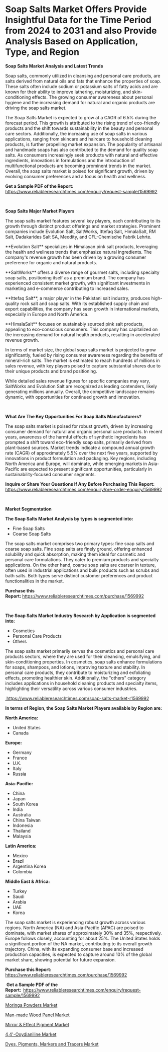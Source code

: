 <p><h1>Soap Salts Market Offers Provide Insightful Data for the Time Period from 2024 to 2031 and also Provide Analysis Based on Application, Type, and Region</h1></p><p><strong>Soap Salts Market Analysis and Latest Trends</strong></p>
<p><p>Soap salts, commonly utilized in cleansing and personal care products, are salts derived from natural oils and fats that enhance the properties of soap. These salts often include sodium or potassium salts of fatty acids and are known for their ability to improve lathering, moisturizing, and skin-conditioning effects. The growing consumer awareness about personal hygiene and the increasing demand for natural and organic products are driving the soap salts market.</p><p>The Soap Salts Market is expected to grow at a CAGR of 6.5% during the forecast period. This growth is attributed to the rising trend of eco-friendly products and the shift towards sustainability in the beauty and personal care sectors. Additionally, the increasing use of soap salts in various applications, ranging from skincare and haircare to household cleaning products, is further propelling market expansion. The popularity of artisanal and handmade soaps has also contributed to the demand for quality soap salts. As consumers increasingly seek products with natural and effective ingredients, innovations in formulations and the introduction of multifunctional products are becoming prominent trends in the market. Overall, the soap salts market is poised for significant growth, driven by evolving consumer preferences and a focus on health and wellness.</p></p>
<p><strong>Get a Sample PDF of the Report:&nbsp;</strong> <a href="https://www.reliableresearchtimes.com/enquiry/request-sample/1569992?utm_campaign=1630&utm_medium=2&utm_source=Github&utm_content=ia&utm_term=14102024&utm_id=soap-salts">https://www.reliableresearchtimes.com/enquiry/request-sample/1569992</a></p>
<p>&nbsp;</p>
<p><strong>Soap Salts Major Market Players</strong></p>
<p><p>The soap salts market features several key players, each contributing to its growth through distinct product offerings and market strategies. Prominent companies include Evolution Salt, SaltWorks, Ittefaq Salt, HimalaSalt, RM Salt, Dadakarides Salt SA, Meodity, and CFL-Chemische Fabrik Lehrte. </p><p>**Evolution Salt** specializes in Himalayan pink salt products, leveraging the health and wellness trends that emphasize natural ingredients. The company's revenue growth has been driven by a growing consumer preference for organic and natural products. </p><p>**SaltWorks** offers a diverse range of gourmet salts, including specialty soap salts, positioning itself as a premium brand. The company has experienced consistent market growth, with significant investments in marketing and e-commerce contributing to increased sales. </p><p>**Ittefaq Salt**, a major player in the Pakistani salt industry, produces high-quality rock salt and soap salts. With its established supply chain and export capabilities, the company has seen growth in international markets, especially in Europe and North America.</p><p>**HimalaSalt** focuses on sustainably sourced pink salt products, appealing to eco-conscious consumers. This company has capitalized on the increasing demand for natural health products, resulting in accelerated revenue growth.</p><p>In terms of market size, the global soap salts market is projected to grow significantly, fueled by rising consumer awareness regarding the benefits of mineral-rich salts. The market is estimated to reach hundreds of millions in sales revenue, with key players poised to capture substantial shares due to their unique products and brand positioning.</p><p>While detailed sales revenue figures for specific companies may vary, SaltWorks and Evolution Salt are recognized as leading contenders, likely generating millions annually. Overall, the competitive landscape remains dynamic, with opportunities for continued growth and innovation.</p></p>
<p>&nbsp;</p>
<p><strong>What Are The Key Opportunities For Soap Salts Manufacturers?</strong></p>
<p><p>The soap salts market is poised for robust growth, driven by increasing consumer demand for natural and organic personal care products. In recent years, awareness of the harmful effects of synthetic ingredients has prompted a shift toward eco-friendly soap salts, primarily derived from plant-based sources. Market trends indicate a compound annual growth rate (CAGR) of approximately 5.5% over the next five years, supported by innovations in product formulation and packaging. Key regions, including North America and Europe, will dominate, while emerging markets in Asia-Pacific are expected to present significant opportunities, particularly in sustainability-focused consumer segments.</p></p>
<p><strong>Inquire or Share Your Questions If Any Before Purchasing This Report:</strong> <a href="https://www.reliableresearchtimes.com/enquiry/pre-order-enquiry/1569992?utm_campaign=1630&utm_medium=2&utm_source=Github&utm_content=ia&utm_term=14102024&utm_id=soap-salts">https://www.reliableresearchtimes.com/enquiry/pre-order-enquiry/1569992</a></p>
<p>&nbsp;</p>
<p><strong>Market Segmentation</strong></p>
<p><strong>The Soap Salts Market Analysis by types is segmented into:</strong></p>
<p><ul><li>Fine Soap Salts</li><li>Coarse Soap Salts</li></ul></p>
<p><p>The soap salts market comprises two primary types: fine soap salts and coarse soap salts. Fine soap salts are finely ground, offering enhanced solubility and quick absorption, making them ideal for cosmetic and personal care formulations. They cater to premium products and specialty applications. On the other hand, coarse soap salts are coarser in texture, often used in industrial applications and bulk products such as scrubs and bath salts. Both types serve distinct customer preferences and product functionalities in the market.</p></p>
<p><strong>Purchase this Report:&nbsp;</strong><a href="https://www.reliableresearchtimes.com/purchase/1569992?utm_campaign=1630&utm_medium=2&utm_source=Github&utm_content=ia&utm_term=14102024&utm_id=soap-salts">https://www.reliableresearchtimes.com/purchase/1569992</a></p>
<p>&nbsp;</p>
<p><strong>The Soap Salts Market Industry Research by Application is segmented into:</strong></p>
<p><ul><li>Cosmetics</li><li>Personal Care Products</li><li>Others</li></ul></p>
<p><p>The soap salts market primarily serves the cosmetics and personal care products sectors, where they are used for their cleansing, emulsifying, and skin-conditioning properties. In cosmetics, soap salts enhance formulations for soaps, shampoos, and lotions, improving texture and stability. In personal care products, they contribute to moisturizing and exfoliating effects, promoting healthier skin. Additionally, the "others" category includes applications in household cleaning products and specialty items, highlighting their versatility across various consumer industries.</p></p>
<p><a href="https://www.reliableresearchtimes.com/soap-salts-market-r1569992?utm_campaign=1630&utm_medium=2&utm_source=Github&utm_content=ia&utm_term=14102024&utm_id=soap-salts">&nbsp;https://www.reliableresearchtimes.com/soap-salts-market-r1569992</a></p>
<p><strong>In terms of Region, the Soap Salts Market Players available by Region are:</strong></p>
<p>
    <p> <strong> North America: </strong>
        <ul>
            <li>United States</li>
            <li>Canada</li>
        </ul>
        </p> 
    <p> <strong> Europe: </strong>
        <ul>
            <li>Germany</li>
            <li>France</li>
            <li>U.K.</li>
            <li>Italy</li>
            <li>Russia</li>
        </ul>
        </p> 
    <p> <strong> Asia-Pacific: </strong>
        <ul>
            <li>China</li>
            <li>Japan</li>
            <li>South Korea</li>
            <li>India</li>
            <li>Australia</li>
            <li>China Taiwan</li>
            <li>Indonesia</li>
            <li>Thailand</li>
            <li>Malaysia</li>
        </ul>
        </p> 
    <p> <strong> Latin America: </strong>
        <ul>
            <li>Mexico</li>
            <li>Brazil</li>
            <li>Argentina Korea</li>
            <li>Colombia</li>
        </ul>
        </p> 
    <p> <strong> Middle East & Africa: </strong>
        <ul>
            <li>Turkey</li>
            <li>Saudi</li>
            <li>Arabia</li>
            <li>UAE</li>
            <li>Korea</li>
        </ul>
    </p>
    </p>
<p><p>The soap salts market is experiencing robust growth across various regions. North America (NA) and Asia-Pacific (APAC) are poised to dominate, with market shares of approximately 30% and 35%, respectively. Europe follows closely, accounting for about 25%. The United States holds a significant portion of the NA market, contributing to its overall growth trajectory. China, with its expanding consumer base and increased production capacities, is expected to capture around 10% of the global market share, showing potential for future expansion.</p></p>
<p><strong>Purchase this Report: </strong><a href="https://www.reliableresearchtimes.com/purchase/1569992?utm_campaign=1630&utm_medium=2&utm_source=Github&utm_content=ia&utm_term=14102024&utm_id=soap-salts">https://www.reliableresearchtimes.com/purchase/1569992</a></p>
<p>&nbsp;<strong>Get a Sample PDF of the Report:&nbsp;&nbsp;</strong><a href="https://www.reliableresearchtimes.com/enquiry/request-sample/1569992?utm_campaign=1630&utm_medium=2&utm_source=Github&utm_content=ia&utm_term=14102024&utm_id=soap-salts">https://www.reliableresearchtimes.com/enquiry/request-sample/1569992</a></p>
<p><strong></strong></p>
<p><p><a href="https://www.linkedin.com/pulse/moringa-powders-market-investigation-industry-evolution-forecast-xumge?utm_campaign=1630&utm_medium=2&utm_source=Github&utm_content=ia&utm_term=14102024&utm_id=soap-salts">Moringa Powders Market</a></p><p><a href="https://www.linkedin.com/pulse/man-made-wood-panel-industry-insights-report-analyzing-market-e9d3e?utm_campaign=1630&utm_medium=2&utm_source=Github&utm_content=ia&utm_term=14102024&utm_id=soap-salts">Man-made Wood Panel Market</a></p><p><a href="https://www.linkedin.com/pulse/mapping-mirror-effect-pigment-market-trends-challenges-breakthroughs-0krce?utm_campaign=1630&utm_medium=2&utm_source=Github&utm_content=ia&utm_term=14102024&utm_id=soap-salts">Mirror & Effect Pigment Market</a></p><p><a href="https://www.linkedin.com/pulse/strategic-roadmap-global-44-oxydianiline-market-insights-opportunities-wuchf?utm_campaign=1630&utm_medium=2&utm_source=Github&utm_content=ia&utm_term=14102024&utm_id=soap-salts">4,4'-Oxydianiline Market</a></p><p><a href="https://www.linkedin.com/pulse/dyes-pigments-markers-tracers-market-essentials-key-players-demand-njqgf?utm_campaign=1630&utm_medium=2&utm_source=Github&utm_content=ia&utm_term=14102024&utm_id=soap-salts">Dyes, Pigments, Markers and Tracers Market</a></p></p>